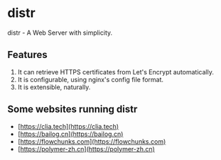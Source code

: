# distr

distr - A Web Server with simplicity.

## Features

1. It can retrieve HTTPS certificates from Let's Encrypt automatically.
1. It is configurable, using nginx's config file format.
1. It is extensible, naturally.

## Some websites running distr

* [https://clia.tech](https://clia.tech)
* [https://bailog.cn](https://bailog.cn)
* [https://flowchunks.com](https://flowchunks.com)
* [https://polymer-zh.cn](https://polymer-zh.cn)
